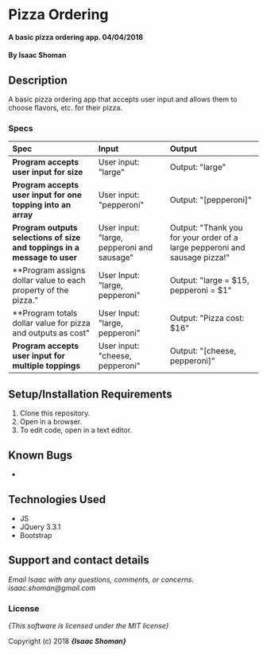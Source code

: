 # Pizza Ordering

#### A basic pizza ordering app.  04/04/2018

#### By **Isaac Shoman**

## Description

A basic pizza ordering app that accepts user input and allows them to choose flavors, etc. for their pizza.

### Specs
| Spec | Input | Output |
| :-------------     | :------------- | :------------- |
| **Program accepts user input for size** | User input: "large" | Output: "large"|
| **Program accepts user input for one topping into an array** | User input: "pepperoni" | Output: "[pepperoni]"|
| **Program outputs selections of size and toppings in a message to user**| User input: "large, pepperoni and sausage" | Output: "Thank you for your order of a large pepperoni and sausage pizza!"|
| **Program assigns dollar value to each property of the pizza."| User Input: "large, pepperoni" | Output: "large = $15, pepperoni = $1"|
| **Program totals dollar value for pizza and outputs as cost"| User Input: "large, pepperoni" | Output: "Pizza cost: $16"|
| **Program accepts user input for multiple toppings** | User input: "cheese, pepperoni" | Output: "[cheese, pepperoni]"|


## Setup/Installation Requirements

1. Clone this repository.
2. Open in a browser.
3. To edit code, open in a text editor.

## Known Bugs
*

## Technologies Used
* JS
* JQuery 3.3.1
* Bootstrap

## Support and contact details

_Email Isaac with any questions, comments, or concerns. isaac.shoman@gmail.com_

### License

*{This software is licensed under the MIT license}*

Copyright (c) 2018 **_{Isaac Shoman}_**
